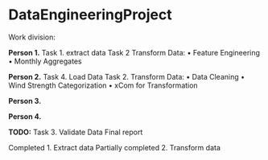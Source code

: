 # DataEngineeringProject
Work division:

**Person 1.**
Task 1. extract data
Task 2 Transform Data:
•	Feature Engineering 
•	Monthly Aggregates

**Person 2.**
Task 4. Load Data
Task 2. Transform Data:
•	Data Cleaning
•	Wind Strength Categorization
•	xCom for Transformation

**Person 3.**


**Person 4.**

**TODO:**
Task 3. Validate Data
Final report


Completed 1. Extract data
Partially completed 2. Transform data



